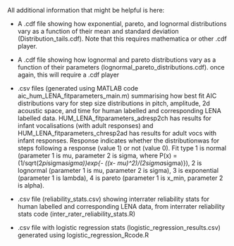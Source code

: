 All additional information that might be helpful is here:

- A .cdf file showing how exponential, pareto, and lognormal distributions vary as a 
function of their mean and standard deviation (Distribution_tails.cdf). Note that this requires mathematica or other .cdf player. 

- A .cdf file showing how lognormal and pareto distributions vary as a function of their parameters (lognormal_pareto_distributions.cdf). once again, this will require a .cdf player

- .csv files (generated using MATLAB code aic_hum_LENA_fitparameters_main.m) summarising how best fit AIC distributions vary for step size distributions in pitch, amplitude, 2d acoustic space, and time for human labelled and corresponding LENA labelled data. HUM_LENA_fitparameters_adresp2ch has results for infant vocalisations (with adult responses) and HUM_LENA_fitparameters_chresp2ad has results for adult vocs with infant responses. Response indicates whether the distributionwas for steps following a response (value 1) or not (value 0). Fit type 1 is normal (parameter 1 is mu, parameter 2 is sigma, where P(x) = (1/sqrt(2*pi*sigma*sigma))*exp{- ((x- mu)^2)/(2*sigma*sigma)}), 2 is lognormal (parameter 1 is mu, parameter 2 is sigma), 3 is exponential (parameter 1 is lambda), 4 is pareto (parameter 1 is x_min, parameter 2 is alpha). 

- .csv file (reliability_stats.csv) showing interrater reliability stats for human labelled and corresponding LENA data, from interrater reliability stats code (inter_rater_reliability_stats.R)

- .csv file with logistic regression stats (logistic_regression_results.csv) generated using logistic_regression_Rcode.R



